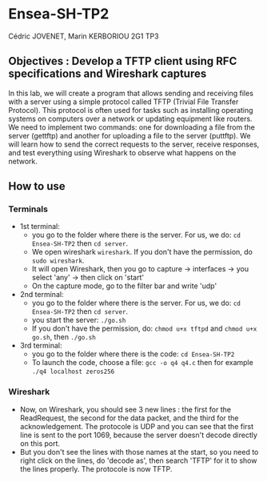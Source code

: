 # Ensea-SH-TP2

Cédric JOVENET, Marin KERBORIOU
2G1 TP3

## Objectives : Develop a TFTP client using RFC specifications and Wireshark captures

In this lab, we will create a program that allows sending and receiving files with a server using a simple protocol called TFTP (Trivial File Transfer Protocol). This protocol is often used for tasks such as installing operating systems on computers over a network or updating equipment like routers. We need to implement two commands: one for downloading a file from the server (gettftp) and another for uploading a file to the server (puttftp). We will learn how to send the correct requests to the server, receive responses, and test everything using Wireshark to observe what happens on the network.


## How to use

### Terminals
- 1st terminal:
  - you go to the folder where there is the server. For us, we do: `cd Ensea-SH-TP2` then `cd server`.
  - We open wireshark `wireshark`. If you don't have the permission, do `sudo wireshark`.
  - It will open Wireshark, then you go to capture -> interfaces -> you select 'any' -> then click on 'start'
  - On the capture mode, go to the filter bar and write 'udp'
- 2nd terminal:
  - you go to the folder where there is the server. For us, we do: `cd Ensea-SH-TP2` then `cd server`.
  - you start the server: `./go.sh`
  - If you don't have the permission, do: `chmod u+x tftpd` and `chmod u+x go.sh`, then  `./go.sh`
- 3rd terminal:
  - you go to the folder where there is the code: `cd Ensea-SH-TP2`
  - To launch the code, choose a file: `gcc -o q4 q4.c` then for example `./q4 localhost zeros256`

### Wireshark
- Now, on Wireshark, you should see 3 new lines : the first for the ReadRequest, the second for the data packet, and the third for the acknowledgement.
The protocole is UDP and you can see that the first line is sent to the port 1069, because the server doesn't decode directly on this port.
- But you don't see the lines with those names at the start, so you need to right click on the lines, do 'decode as', then search 'TFTP' for it to show the lines properly.
The protocole is now TFTP.


